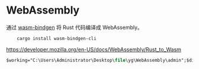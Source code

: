 # WebAssembly


通过 [wasm-bindgen](https://github.com/rustwasm/wasm-bindgen) 将 Rust 代码编译成 WebAssembly。

        cargo install wasm-bindgen-cli

https://developer.mozilla.org/en-US/docs/WebAssembly/Rust_to_Wasm

```ps
$working="C:\Users\Administrator\Desktop\file\yg\WebAssembly\admin";$dir="C:\Users\Administrator\Desktop\file\yg\miniprogram\pkg";Set-Location $working;wasm-pack build --target web --out-dir $dir
```